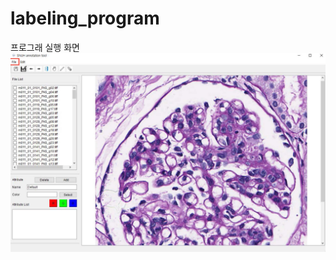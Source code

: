 # labeling_program


프로그래 실행 화면
![](https://github.com/aehyj92/labeling_program/blob/main/Anno_pro.png)
